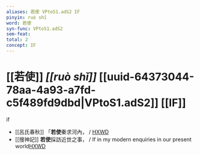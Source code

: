 ```yaml
---
aliases: 若使 VPtoS1.adS2 IF
pinyin: ruò shǐ
word: 若使
syn-func: VPtoS1.adS2
sem-feat: 
total: 2
concept: IF 
---
```

# [[若使]] *[[ruò shǐ]]*  [[uuid-64373044-78aa-4a93-a7fd-c5f489fd9dbd|VPtoS1.adS2]] [[IF]]
if
 - [[呂氏春秋]] 「**若使**秦求河內， / [HXWD](https://hxwd.org/textview.html?location=KR3j0009_tls_018-48a.14)
 - [[搜神記]] **若使**採訪近世之事， / If in my modern enquiries in our present world[HXWD](https://hxwd.org/textview.html?location=KR3l0099_tls_000-1a.32)